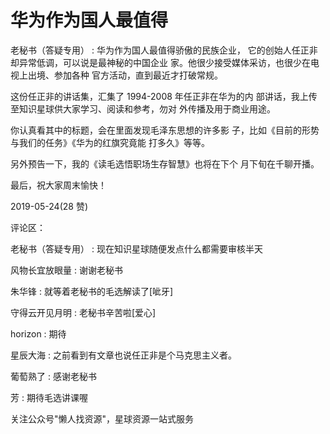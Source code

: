 # 华为作为国人最值得

老秘书（答疑专用） : 华为作为国人最值得骄傲的民族企业， 它的创始人任正非却异常低调，可以说是最神秘的中国企业 家。他很少接受媒体采访，也很少在电视上出境、参加各种 官方活动，直到最近才打破常规。

这份任正非的讲话集，汇集了 1994-2008 年任正非在华为的内 部讲话，我上传至知识星球供大家学习、阅读和参考，勿对 外传播及用于商业用途。

你认真看其中的标题，会在里面发现毛泽东思想的许多影 子，比如《目前的形势与我们的任务》《华为的红旗究竟能 打多久》等等。

另外预告一下，我的《读毛选悟职场生存智慧》也将在下个 月下旬在千聊开播。

最后，祝大家周末愉快！

2019-05-24(28 赞)

评论区：

老秘书（答疑专用） : 现在知识星球随便发点什么都需要审核半天

风物长宜放眼量 : 谢谢老秘书

朱华锋 : 就等着老秘书的毛选解读了[呲牙]

守得云开见月明 : 老秘书辛苦啦[爱心]

horizon : 期待

星辰大海 : 之前看到有文章也说任正非是个马克思主义者。

葡萄熟了 : 感谢老秘书

芳 : 期待毛选讲课喔

关注公众号"懒人找资源"，星球资源一站式服务